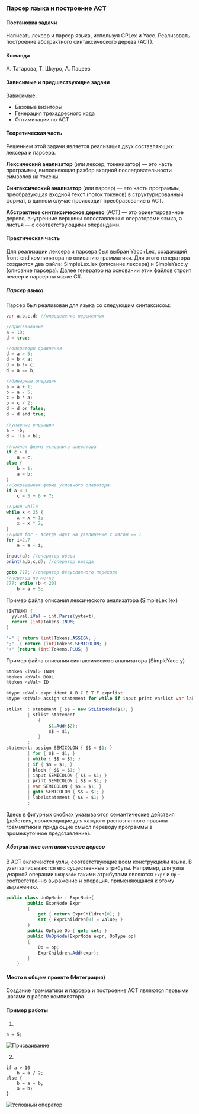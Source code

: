 ### Парсер языка и построение АСТ


#### Постановка задачи
Написать лексер и парсер языка, используя GPLex и Yacc.
Реализовать построение абстрактного синтаксического дерева (АСТ).

#### Команда
А. Татарова, Т. Шкуро, А. Пацеев

#### Зависимые и предшествующие задачи
Зависимые:
- Базовые визиторы
- Генерация трехадресного кода
- Оптимизации по АСТ

#### Теоретическая часть
Решением этой задачи является реализация двух составляющих: лексера и парсера.

__Лексический анализатор__ (или лексер, токенизатор) — это часть программы, выполняющая разбор входной последовательности символов на токены. 

__Синтаксический анализатор__ (или парсер) — это часть программы, преобразующая входной текст (поток токенов) в структурированный формат, в данном случае происходит преобразование в АСТ.

__Абстрактное синтаксическое дерево__ (АСТ) — это ориентированное дерево, внутренние вершины сопоставлены с операторами языка, а листья — с соответствующими операндами. 

#### Практическая часть
Для реализации лексера и парсера был выбран Yacc+Lex, создающий front-end компилятора по описанию грамматики. Для этого генератора создаются два файла: SimpleLex.lex (описание лексера) и SimpleYacc.y (описание парсера). Далее генератор на основании этих файлов строит лексер и парсер на языке C#. 

##### Парсер языка
Парсер был реализован для языка со следующим синтаксисом:
```csharp
var a,b,c,d; //определение переменных
```
```csharp
//присваивание
a = 10; 
d = true;
```
```csharp
//операторы сравнения
d = a > 5;
d = b < a;
d = b != c;
d = a == b;
```
```csharp
//бинарные операции
a = a + 1;
b = a - 5;
c = b * a;
b = c / 2;
d = d or false;
d = d and true;
```
```csharp
//унарные операции
a = -b;
d = !(a < b);
```
```csharp
//полная форма условного оператора
if c > a
	a = c;
else {
    b = 1;
	a = b;
}
//Сокращенная форма условного оператора
if a < 1 
	c = 5 + 6 + 7; 
```

```csharp
//цикл while
while x < 25 { 
	x = x + 1; 
	x = x * 2; 
}
//цикл for - всегда идет на увеличение с шагом == 1
for i=2,7 
	a = a + i;
```

```csharp
input(a); //оператор ввода
print(a,b,c,d); //оператор вывода
```

```csharp
goto 777; //оператор безусловного перехода
//переход по метке
777: while (b < 20) 
    b = a + 5; 
```

Пример файла описания лексического анализатора (SimpleLex.lex)
```csharp
{INTNUM} { 
  yylval.iVal = int.Parse(yytext); 
  return (int)Tokens.INUM; 
}

"=" { return (int)Tokens.ASSIGN; }
";"  { return (int)Tokens.SEMICOLON; }
"+" {return (int)Tokens.PLUS; }
```

Пример файла описания синтаксического анализатора (SimpleYacc.y)
```csharp
%token <iVal> INUM
%token <bVal> BOOL
%token <sVal> ID

%type <eVal> expr ident A B C E T F exprlist
%type <stVal> assign statement for while if input print varlist var labelstatement goto block

stlist	: statement { $$ = new StListNode($1); }
		| stlist statement 
			{ 
				$1.Add($2); 
				$$ = $1; 
			}
		;
statement: assign SEMICOLON { $$ = $1; }
		| for { $$ = $1; }
		| while { $$ = $1; }
		| if { $$ = $1; }
		| block { $$ = $1; }
		| input SEMICOLON { $$ = $1; }
		| print SEMICOLON { $$ = $1; }
		| var SEMICOLON { $$ = $1; }
		| goto SEMICOLON { $$ = $1; }
		| labelstatement { $$ = $1; }
		;
```
Здесь в фигурных скобках указываются семантические действия (действия, происходящие для каждого распознанного правила грамматики и придающие смысл переводу программы в промежуточное представление).

##### Абстрактное синтаксическое дерево
В АСТ включаются узлы, соответствующие всем конструкциям языка. В узел записываются его существенные атрибуты. Например, для узла унарной операции `UnOpNode` такими атрибутами являются `Expr` и `Op` - соответственно выражение и операция, применяющаяся к этому выражению.  

```csharp
public class UnOpNode : ExprNode{
        public ExprNode Expr
        {
            get { return ExprChildren[0]; }
            set { ExprChildren[0] = value; }
        }
        public OpType Op { get; set; }
        public UnOpNode(ExprNode expr, OpType op)
        {
            Op = op;
            ExprChildren.Add(expr);
        }
    }
```

#### Место в общем проекте (Интеграция)
Создание грамматики и парсера и построение АСТ являются первыми шагами в работе компилятора. 

#### Пример работы
1. 
```charp
a = 5;
```
![Присваивание](https://github.com/Taally/FIIT_6_compiler/blob/master/Documentation/0_Parser%26AST/pic1.png)

2.
```charp
if a > 10
    b = a / 2;
else {
    b = a + b;
    a = b;
}
```
![Условный оператор](https://github.com/Taally/FIIT_6_compiler/blob/master/Documentation/0_Parser%26AST/pic2.png)
